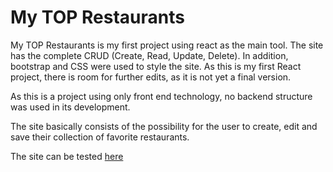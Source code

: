 # My TOP Restaurants

My TOP Restaurants is my first project using react as the main tool. The site has the complete CRUD (Create, Read, Update, Delete). In addition, bootstrap and CSS were used to style the site.
As this is my first React project, there is room for further edits, as it is not yet a final version.

As this is a project using only front end technology, no backend structure was used in its development.

The site basically consists of the possibility for the user to create, edit and save their collection of favorite restaurants.

The site can be tested [here](https://mytoprestaurants.netlify.app/)
